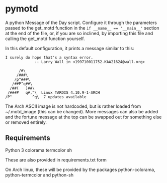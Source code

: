 # pymotd

A python Message of the Day script. Configure it through the parameters passed
to the get_motd function in the `if __name__ == '__main__'` section at the end of
the file, or, if you are so inclined, by importing this file and calling the
get_motd function yourself. 

In this default configuration, it prints a message similar to this:

```
I surely do hope that's a syntax error.
             -- Larry Wall in <199710011752.KAA21624@wall.org>

      /#\
     /###\
    /p^###\
   /##P^q##\
  /##(   )##\
 /###P   q#,^\  Linux TARDIS 4.10.9-1-ARCH 
/P^         ^q\  7 updates available 
```

The Arch ASCII image is not hardcoded, but is rather loaded from ~/.motd_image
(this can be changed). More messages can also be added and the fortune message
at the top can be swapped out for something else or removed entirely. 

## Requirements

Python 3
colorama
termcolor
sh

These are also provided in requirements.txt form

On Arch linux, these will be provided by the packages python-colorama, python-termcolor and
python-sh




